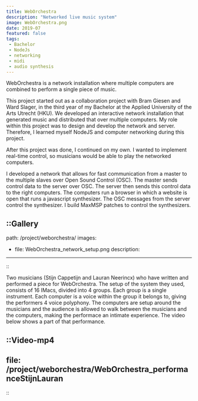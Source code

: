 ```yaml
---
title: WebOrchestra
description: "Networked live music system"
image: WebOrchestra.png
date: 2019-07
featured: false
tags:
 - Bachelor
 - NodeJs
 - networking
 - midi
 - audio synthesis
---
```


WebOrchestra is a network installation where multiple computers are combined to perform a single piece of music.

This project started out as a collaboration project with Bram Giesen and Ward Slager, in the third year of my Bachelor at the Applied University of the Arts Utrecht (HKU). We developed an interactive network installation that generated music and distributed that over multiple computers. My role within this project was to design and develop the network and server. Therefore, I learned myself NodeJS and computer networking during this project.

After this project was done, I continued on my own. I wanted to implement real-time control, so musicians would be able to play the networked computers.

I developed a network that allows for fast communication from a master to the multiple slaves over Open Sound Control (OSC). The master sends control data to the server over OSC. The server then sends this control data to the right computers. The computers run a browser in which a website is open that runs a javascript synthesizer. The OSC messages from the server control the synthesizer. I build MaxMSP patches to control the synthesizers.

::Gallery
---
path: /project/weborchestra/
images:
- file: WebOrchestra_network_setup.png
  description:
---
::

Two musicians (Stijn Cappetijn and Lauran Neerincx) who have written and performed a piece for WebOrchestra. The setup of the system they used, consists of 16 IMacs, divided into 4 groups. Each group is a single instrument. Each computer is a voice within the group it belongs to, giving the performers 4 voice polyphony. The computers are setup around the musicians and the audience is allowed to walk between the musicians and the computers, making the performace an intimate experience. The video below shows a part of that performance.

::Video-mp4
---
file: /project/weborchestra/WebOrchestra_performanceStijnLauran
---
::
